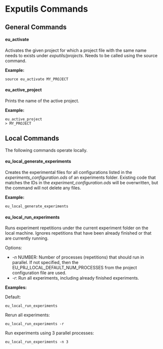 # Exputils Commands


## General Commands

#### eu_activate

Activates the given project for which a project file with the same name needs to exists under *exputils/projects*.
Needs to be called using the source command.

__Example:__ 

    source eu_activate MY_PROJECT 

#### eu_active_project

Prints the name of the active project.

__Example:__

    eu_active_project
    > MY_PROJECT


## Local Commands

The following commands operate locally.

#### eu_local_generate_experiments

Creates the experimental files for all configurations listed in the _experiments_configuration.ods_ of an experiments folder.
Existing code that matches the IDs in the _experiment_configuration.ods_ will be overwritten, but the command will not delete any files. 

__Example:__

    eu_local_generate_experiments

    
#### eu_local_run_experiments

Runs experiment repetitions under the current experiment folder on the local machine.
Ignores repetitions that have been already finished or that are currently running.

Options:

* _-n_ NUMBER: Number of processes (repetitions) that should run in parallel.
               If not specified, then the EU_PRJ_LOCAL_DEFAULT_NUM_PROCESSES from the project configuration file are used. 
* _-r_: Run all experiments, including already finished experiments.

__Examples:__

Default:

    eu_local_run_experiments

Rerun all experiments:

    eu_local_run_experiments -r

Run experiments using 3 parallel processes:

    eu_local_run_experiments -n 3

